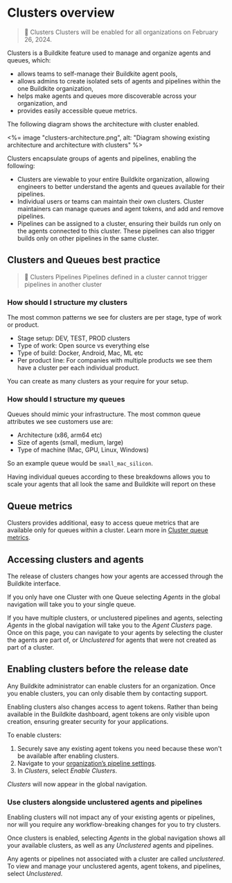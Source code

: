 # Clusters overview

>📘 Clusters
> Clusters will be enabled for all organizations on February 26, 2024.

Clusters is a Buildkite feature used to manage and organize agents and queues, which:

- allows teams to self-manage their Buildkite agent pools,
- allows admins to create isolated sets of agents and pipelines within the one Buildkite organization,
- helps make agents and queues more discoverable across your organization, and
- provides easily accessible queue metrics.

The following diagram shows the architecture with cluster enabled.

<%= image "clusters-architecture.png", alt: "Diagram showing existing architecture and architecture with clusters" %>

Clusters encapsulate groups of agents and pipelines, enabling the following:

- Clusters are viewable to your entire Buildkite organization, allowing engineers to better understand the agents and queues available for their pipelines.
- Individual users or teams can maintain their own clusters. Cluster maintainers can manage queues and agent tokens, and add and remove pipelines.
- Pipelines can be assigned to a cluster, ensuring their builds run only on the agents connected to this cluster. These pipelines can also trigger builds only on other pipelines in the same cluster.

## Clusters and Queues best practice

>📘 Clusters Pipelines
> Pipelines defined in a cluster cannot trigger pipelines in another cluster

### How should I structure my clusters

The most common patterns we see for clusters are per stage, type of work or product.

- Stage setup: DEV, TEST, PROD clusters
- Type of work: Open source vs everything else
- Type of build: Docker, Android, Mac, ML etc
- Per product line: For companies with multiple products we see them have a cluster per each individual product.

You can create as many clusters as your require for your setup.

### How should I structure my queues

Queues should mimic your infrastructure. The most common queue attributes we see customers use are:

- Architecture (x86, arm64 etc)
- Size of agents (small, medium, large)
- Type of machine (Mac, GPU, Linux, Windows)

So an example queue would be `small_mac_silicon`.

Having individual queues according to these breakdowns allows you to scale your agents that all look the same and Buildkite will report on these

## Queue metrics

Clusters provides additional, easy to access queue metrics that are available only for queues within a cluster. Learn more in [Cluster queue metrics](/docs/pipelines/cluster-queue-metrics).

## Accessing clusters and agents

The release of clusters changes how your agents are accessed through the Buildkite interface.

If you only have one Cluster with one Queue selecting _Agents_ in the global navigation will take you to your single queue.

If you have multiple clusters, or unclustered pipelines and agents, selecting _Agents_ in the global navigation will take you to the _Agent Clusters_ page. Once on this page, you can navigate to your agents by selecting the cluster the agents are part of, or _Unclustered_ for agents that were not created as part of a cluster.

## Enabling clusters before the release date

Any Buildkite administrator can enable clusters for an organization. Once you enable clusters, you can only disable them by contacting support.

Enabling clusters also changes access to agent tokens. Rather than being available in the Buildkite dashboard, agent tokens are only visible upon creation, ensuring greater security for your applications.

To enable clusters:

1. Securely save any existing agent tokens you need because these won't be available after enabling clusters.
1. Navigate to your [organization’s pipeline settings](https://buildkite.com/organizations/~/pipeline-settings).
1. In _Clusters_, select _Enable Clusters_.

_Clusters_ will now appear in the global navigation.

### Use clusters alongside unclustered agents and pipelines

Enabling clusters will not impact any of your existing agents or pipelines, nor will you require any workflow-breaking changes for you to try clusters.

Once clusters is enabled, selecting _Agents_ in the global navigation shows all your available clusters, as well as any _Unclustered_ agents and pipelines.

Any agents or pipelines not associated with a cluster are called _unclustered_. To view and manage your unclustered agents, agent tokens, and pipelines, select _Unclustered_.
